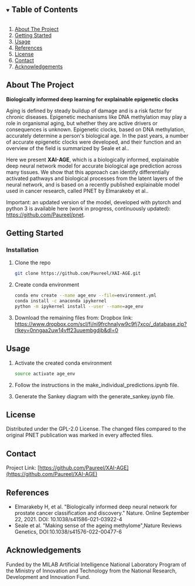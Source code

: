 


<!-- TABLE OF CONTENTS -->
<details open="open">
  <summary><h2 style="display: inline-block">Table of Contents</h2></summary>
  <ol>
    <li>
      <a href="#about-the-project">About The Project</a>
    </li>
    <li>
      <a href="#getting-started">Getting Started</a>
    </li>
    <li><a href="#usage">Usage</a></li>
    <li><a href="#References">References</a></li>
    <li><a href="#license">License</a></li>
    <li><a href="#contact">Contact</a></li>
    <li><a href="#acknowledgements">Acknowledgements</a></li>
  </ol>
</details>



<!-- ABOUT THE PROJECT -->

## About The Project



**Biologically informed deep learning for explainable epigenetic clocks**

Aging is defined by steady buildup of damage and is a risk factor for chronic diseases. Epigenetic mechanisms like DNA methylation may play a role in organismal aging, but whether they are active drivers or consequences is unknown. Epigenetic clocks, based on DNA methylation, accurately determine a person's biological age. In the past years, a number of accurate epigenetic clocks were developed, and their function and an overview of the field is summarized by Seale et al.. 
         
Here we present **XAI-AGE**, which is a biologically informed, explainable deep neural network model for accurate biological age prediction across many tissues. We show that this approach can identify differentially activated pathways and biological processes from the latent layers of the neural network, and is based on a recently published explainable model used in cancer research, called PNET by Elmarakeby et al.. 

Important: an updated version of the model, developed with pytorch and python 3 is available here (work in progress, continuously updated): https://github.com/Paureel/pnet.

<!-- GETTING STARTED -->

## Getting Started




### Installation

1. Clone the repo
   ```sh
   git clone https://github.com/Paureel/XAI-AGE.git
   ```
2. Create conda environment
   ```sh
   conda env create --name age_env --file=environment.yml
   conda install -c anaconda ipykernel
   python -m ipykernel install --user --name=age_env
   ```
   
3. Download the remaining files from: 
Dropbox link: https://www.dropbox.com/scl/fi/ni9frchnalyw9c9fj7xco/_database.zip?rlkey=0nngaa2uw14vff23uuembgdjb&dl=0


<!-- USAGE EXAMPLES -->

## Usage

1. Activate the created conda environment
   ```sh
   source activate age_env
   ```

2. Follow the instructions in the make_individual_predictions.ipynb file.

3. Generate the Sankey diagram with the generate_sankey.ipynb file.

<!-- LICENSE -->

## License

Distributed under the GPL-2.0 License. The changed files compared to the original PNET publication was marked in every affected files.



<!-- CONTACT -->

## Contact


Project Link: [https://github.com/Paureel/XAI-AGE](https://github.com/Paureel/XAI-AGE)


<!-- References -->

## References
* Elmarakeby H, et al. "Biologically informed deep neural network for prostate cancer classification and discovery." Nature. Online September 22, 2021. DOI: 10.1038/s41586-021-03922-4
* Seale et al. "Making sense of the ageing methylome",Nature Reviews Genetics, DOI:10.1038/s41576-022-00477-6


<!-- ACKNOWLEDGEMENTS -->

## Acknowledgements
Funded by the MILAB Artificial Intelligence National Laboratory Program of the Ministry of Innovation and Technology from the National Research, Development and Innovation Fund.
